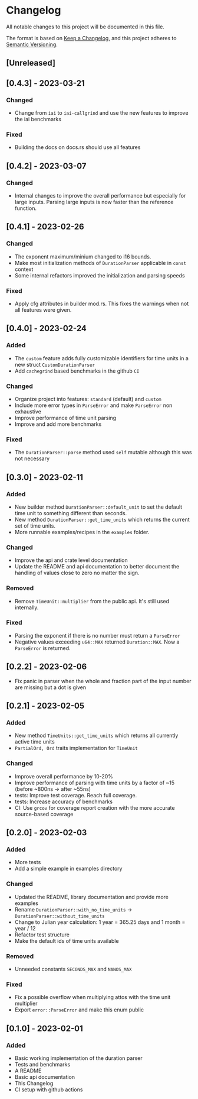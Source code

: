 <!--
 Copyright (c) 2023 Joining7943 <joining@posteo.de>
 
 This software is released under the MIT License.
 https://opensource.org/licenses/MIT
-->

<!--
Types of changes:
Added: for new features.
Changed: for changes in existing functionality.
Deprecated: for soon-to-be removed features.
Removed: for now removed features.
Fixed: for any bug fixes.
Security: in case of vulnerabilities.
-->

# Changelog

All notable changes to this project will be documented in this file.

The format is based on [Keep a Changelog](https://keepachangelog.com/en/1.0.0/),
and this project adheres to [Semantic Versioning](https://semver.org/spec/v2.0.0.html).

## [Unreleased]

## [0.4.3] - 2023-03-21

### Changed

* Change from `iai` to `iai-callgrind` and use the new features to improve the iai benchmarks

### Fixed

* Building the docs on docs.rs should use all features

## [0.4.2] - 2023-03-07

### Changed

* Internal changes to improve the overall performance but especially for large inputs.
  Parsing large inputs is now faster than the reference function.

## [0.4.1] - 2023-02-26

### Changed

* The exponent maximum/minium changed to i16 bounds.
* Make most initialization methods of `DurationParser` applicable in `const` context
* Some internal refactors improved the initialization and parsing speeds

### Fixed

* Apply cfg attributes in builder mod.rs. This fixes the warnings when not all features were given.

## [0.4.0] - 2023-02-24

### Added

* The `custom` feature adds fully customizable identifiers for time units in a new struct
  `CustomDurationParser`
* Add `cachegrind` based benchmarks in the github `CI`

### Changed

* Organize project into features: `standard` (default) and `custom`
* Include more error types in `ParseError` and make `ParseError` non exhaustive
* Improve performance of time unit parsing
* Improve and add more benchmarks

### Fixed

* The `DurationParser::parse` method used `self` mutable although this was not necessary

## [0.3.0] - 2023-02-11

### Added

* New builder method `DurationParser::default_unit` to set the default time unit to something
  different than seconds.
* New method `DurationParser::get_time_units` which returns the current set of time units.
* More runnable examples/recipes in the `examples` folder.

### Changed

* Improve the api and crate level documentation
* Update the README and api documentation to better document the handling of values close to zero no
  matter the sign.

### Removed

* Remove `TimeUnit::multiplier` from the public api. It's still used internally.

### Fixed

* Parsing the exponent if there is no number must return a `ParseError`
* Negative values exceeding `u64::MAX` returned `Duration::MAX`. Now a `ParseError` is returned.

## [0.2.2] - 2023-02-06

* Fix panic in parser when the whole and fraction part of the input number are missing but a dot is
given

## [0.2.1] - 2023-02-05

### Added

* New method `TimeUnits::get_time_units` which returns all currently active time units
* `PartialOrd, Ord` traits implementation for `TimeUnit`

### Changed

* Improve overall performance by 10-20%
* Improve performance of parsing with time units by a factor of ~15 (before ~800ns -> after ~55ns)
* tests: Improve test coverage. Reach full coverage.
* tests: Increase accuracy of benchmarks
* CI: Use `grcov` for coverage report creation with the more accurate source-based coverage

## [0.2.0] - 2023-02-03

### Added

* More tests
* Add a simple example in examples directory

### Changed

* Updated the README, library documentation and provide more examples
* Rename `DurationParser::with_no_time_units` -> `DurationParser::without_time_units`
* Change to Julian year calculation: 1 year = 365.25 days and 1 month = year / 12
* Refactor test structure
* Make the default ids of time units available

### Removed

* Unneeded constants `SECONDS_MAX` and `NANOS_MAX`

### Fixed

* Fix a possible overflow when multiplying attos with the time unit multiplier
* Export `error::ParseError` and make this enum public

## [0.1.0] - 2023-02-01

### Added

* Basic working implementation of the duration parser
* Tests and benchmarks
* A README
* Basic api documentation
* This Changelog
* CI setup with github actions
